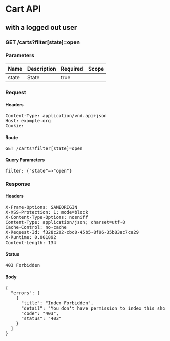 # Cart API

## with a logged out user

### GET /carts?filter[state]=open

### Parameters

| Name | Description | Required | Scope |
|------|-------------|----------|-------|
| state | State | true |  |

### Request

#### Headers

<pre>Content-Type: application/vnd.api+json
Host: example.org
Cookie: </pre>

#### Route

<pre>GET /carts?filter[state]=open</pre>

#### Query Parameters

<pre>filter: {&quot;state&quot;=&gt;&quot;open&quot;}</pre>

### Response

#### Headers

<pre>X-Frame-Options: SAMEORIGIN
X-XSS-Protection: 1; mode=block
X-Content-Type-Options: nosniff
Content-Type: application/json; charset=utf-8
Cache-Control: no-cache
X-Request-Id: f328c202-cbc0-45b5-8f96-35b83ac7ca29
X-Runtime: 0.001892
Content-Length: 134</pre>

#### Status

<pre>403 Forbidden</pre>

#### Body

<pre>{
  "errors": [
    {
      "title": "Index Forbidden",
      "detail": "You don't have permission to index this shopping/cart.",
      "code": "403",
      "status": "403"
    }
  ]
}</pre>

